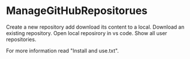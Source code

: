 # ManageGitHubRepositorues


Create a new repository add download its content to a local. Download an existing repository. Open local reposirory in vs code. Show all user repositories.


For more information read "Install and use.txt".
